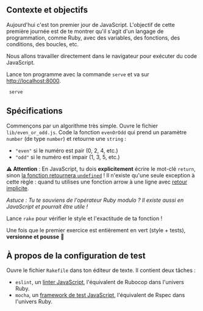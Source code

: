 ## Contexte et objectifs

Aujourd'hui c'est ton premier jour de JavaScript. L'objectif de cette première journée est de te montrer qu'il s'agit d'un langage de programmation, comme Ruby, avec des variables, des fonctions, des conditions, des boucles, etc.

Nous allons travailler directement dans le navigateur pour exécuter du code JavaScript.

Lance ton programme avec la commande `serve` et va sur [http://localhost:8000](http://localhost:8000).

```bash
 serve
```

## Spécifications

Commençons par un algorithme très simple. Ouvre le fichier `lib/even_or_odd.js`. Code la fonction `evenOrOdd` qui prend un paramètre `number` (de type `number`) et retourne une `string` :

- `"even"` si le numéro est pair (0, 2, 4, etc.)
- `"odd"` si le numéro est impair (1, 3, 5, etc.)

**⚠️ Attention** : En JavaScript, tu dois **explicitement** écrire le mot-clé `return`, sinon [la fonction retournera `undefined`](https://developer.mozilla.org/en-US/docs/Web/JavaScript/Reference/Statements/return#Syntax) ! Il n'existe qu'une seule exception à cette règle : quand tu utilises une fonction arrow à une ligne avec [retour implicite](https://developer.mozilla.org/en-US/docs/Web/JavaScript/Reference/Functions/Arrow_functions#Function_body).

 _Astuce : Tu te souviens de l'opérateur Ruby modulo ? Il existe aussi en JavaScript et pourrait être utile !_

Lance `rake` pour vérifier le style et l'exactitude de ta fonction !

Une fois que le premier exercice est entièrement en vert (style + tests), **versionne et pousse** 🙏

## À propos de la configuration de test

Ouvre le fichier `Rakefile` dans ton éditeur de texte. Il contient deux tâches :

- `eslint`, un [linter JavaScript](http://eslint.org/), l'équivalent de Rubocop dans l'univers Ruby.
- `mocha`, un [framework de test JavaScript](https://mochajs.org), l'équivalent de Rspec dans l'univers Ruby.
